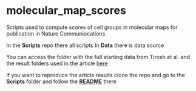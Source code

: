 # molecular_map_scores

Scripts used to compute scores of cell groups in molecular maps for publication in Nature Communiocations

In the **Scripts** repo there all scripts
In **Data** there is data source

You can access the folder with the full starting data from Tirosh et al. and the result folders used in the article [here](https://drive.google.com/open?id=1Yyf80FJvxcTOwKIjl9FdHfTGmUes_yPN)

If you want to reproduce the article results clone the repo and go to the **Scripts** folder and follow the [**README**](Scripts/README.md) there 


